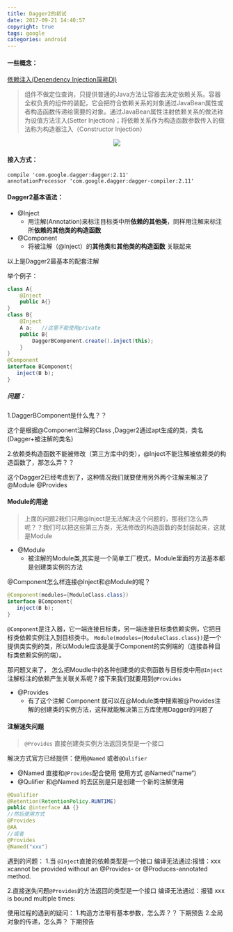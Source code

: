 ```yaml
---
title: Dagger2的初试
date: 2017-09-21 14:40:57
copyright: true
tags: google
categories: android
---
```


####  一些概念：
   [依赖注入(Dependency Injection简称DI)](https://baike.baidu.com/item/%E6%8E%A7%E5%88%B6%E5%8F%8D%E8%BD%AC/1158025?fr=aladdin&fromid=5177233&fromtitle=%E4%BE%9D%E8%B5%96%E6%B3%A8%E5%85%A5)
>组件不做定位查询，只提供普通的Java方法让容器去决定依赖关系。容器全权负责的组件的装配，它会把符合依赖关系的对象通过JavaBean属性或者构造函数传递给需要的对象。通过JavaBean属性注射依赖关系的做法称为设值方法注入(Setter Injection)；将依赖关系作为构造函数参数传入的做法称为构造器注入（Constructor Injection）
<!-- more -->
<!-- ![举个例子](http://ow9n8vqns.bkt.clouddn.com/timg.jpeg?imageMogr2/thumbnail/!60p) -->

<div align=center><img src="https://timgsa.baidu.com/timg?image&quality=80&size=b9999_10000&sec=1505997536102&di=048f8891b3d6eb9b649c5decc3d0c0c8&imgtype=0&src=http%3A%2F%2Fpic5.duowan.com%2Fwow%2F0902%2F99573894948%2F99574471488.jpg"  />
</div>

####  接入方式：

```
compile 'com.google.dagger:dagger:2.11'
annotationProcessor 'com.google.dagger:dagger-compiler:2.11'
```

####  Dagger2基本语法：
 + @Inject        
   - 用注解(Annotation)来标注目标类中所**依赖的其他类**，同样用注解来标注所**依赖的其他类的构造函数**
 + @Component    
   - 将被注解（@Inject）的**其他类**和**其他类的构造函数** 关联起来

 以上是Dagger2最基本的配套注解

举个例子：
```java
class A{
    @Inject
    public A{}
}
class B{
    @Inject
    A a;   //这里不能使用private
    public B{
        DaggerBComponent.create().inject(this);
    }
}
@Component
interface BComponent{
   inject(B b);
}
```

#####  问题：
1.DaggerBComponent是什么鬼？？

这个是根据@Component注解的Class ,Dagger2通过apt生成的类，类名(Dagger+被注解的类名)

2.依赖类构造函数不能被修改（第三方库中的类），@Inject不能注解被依赖类的构造函数了，那怎么弄？？

这个Dagger2已经考虑到了，这种情况我们就要使用另外两个注解来解决了   @Module   @Provides

####  Module的用途
> 上面的问题2我们只用@Inject是无法解决这个问题的，那我们怎么弄呢？？我们可以把这些第三方类，无法修改的构造函数的类封装起来，这就是Module

 + @Module   
   - 被注解的Module类,其实是一个简单工厂模式，Module里面的方法基本都是创建类实例的方法

@Component怎么样连接@Inject和@Module的呢？
```java
@Component(modules={ModuleClass.class})
interface BComponent{
   inject(B b);
}
```
` @Component `是注入器，它一端连接目标类，另一端连接目标类依赖实例，它把目标类依赖实例注入到目标类中。 ` Module(modules={ModuleClass.class}) `是一个提供类实例的类，所以Module应该是属于Component的实例端的（连接各种目标类依赖实例的端）。

那问题又来了， 怎么把Moudle中的各种创建类的实例函数与目标类中用` @Inject `注解标注的依赖产生关联关系呢？接下来我们就要用到` @Provides `
 + @Provides
   - 有了这个注解 Component 就可以在@Module类中搜索被@Provides注解的创建类的实例方法，这样就能解决第三方库使用Dagger的问题了

#### 注解迷失问题
>` @Provides ` 直接创建类实例方法返回类型是一个接口

解决方式官方已经提供：使用` @Named ` 或者` @Qulifier ` 
 + @Named    直接和` @Provides `配合使用  使用方式  @Named("name“)
 + @Qulifier  和@Named 的去区别是只是创建一个新的注解使用
```java
@Qualifier
@Retention(RetentionPolicy.RUNTIME)
public @interface AA {}
//然后使用方式
@Provides
@AA
//或者
@Provides
@Named("xxx")
```



遇到的问题：
1.当 ` @Inject `直接的依赖类型是一个接口
    编译无法通过:报错：xxx xcannot be provided without an @Provides- or @Produces-annotated method.

2.直接迷失问题` @Provides `的方法返回的类型是一个接口
 编译无法通过：报错 xxx  is bound multiple times:



使用过程的遇到的疑问：
1.构造方法带有基本参数，怎么弄？？
  下期预告
2.全局对象的传递，怎么弄？
  下期预告